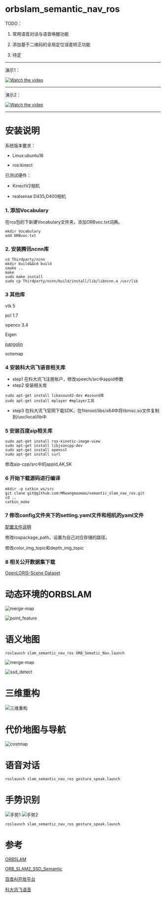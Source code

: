 <!--
 * @Author: 王培荣
 * @Date: 2019-12-31 15:21:52
 * @LastEditTime : 2020-01-09 16:01:22
 * @LastEditors  : Please set LastEditors
 * @Description: In User Settings Edit
 * @FilePath: /catkin_ws/src/orbslam_semantic_nav_ros/README.md
 -->
# orbslam_semantic_nav_ros

TODO：
   
1. 常用语音对话与语音唤醒功能

2. 添加基于二维码的全局定位误差矫正功能

3. 待定

---
演示1：

[![Watch the video](image/cover1.png)](https://www.bilibili.com/video/av81958116)

---

演示2：

[![Watch the video](image/cover2.png)](https://www.bilibili.com/video/av81398597)

---

# 安装说明

系统版本要求：

- Linux:ubuntu16

- ros:kinect

已测试硬件：

- KinectV2相机

- realsense D435,D400相机

### 1. 添加Vocabulary
在ros包的下新建Vocabulary文件夹，添加ORBvoc.txt词典。
```
mkdir Vocabulary
add ORBvoc.txt
```

### 2. 安装腾讯ncnn库
```
cd Thirdparty/ncnn
mkdir build&&cd build
cmake ..
make
sudo make install
sudo cp Thirdparty/ncnn/build/install/lib/libncnn.a /usr/lib
```

### 3 其他库

vtk 5

pcl 1.7

opencv 3.4

Eigen

[pangolin](https://github.com/stevenlovegrove/Pangolin)

octomap

### 4 安装科大讯飞语音相关库
- step1 在科大讯飞注册账户，修改speech/src中appid参数
- step2 安装相关库
```
sudo apt-get install libasound2-dev #asound库
sudo apt-get install mplayer #mplayer工具
```
- step3 在科大讯飞官网下载SDK，在fileroot/libs/x64中将libmsc.so文件复制到/usr/local/lib中


### 5 安装百度aip相关库
```
sudo apt-get install ros-kinetic-image-view
sudo apt-get install libjsoncpp-dev
sudo apt-get install openssl
sudo apt-get install curl
```

修改aip-cpp/src中的appid,AK,SK

### 6 开始下载源码进行编译
```
mkdir -p catkin_ws/src
git clone git@github.com:MRwangmaomao/semantic_slam_nav_ros.git
cd ..
catkin_make
```

### 7 修改config文件夹下的setting.yaml文件和相机的yaml文件

[配置文件说明](config/README.md)

修改rospackage_path，设置为自己对应存储的路径。

修改color_img_topic和depth_img_topic

### 8 相关公开数据集下载

[OpenLORIS-Scene Dataset](https://lifelong-robotic-vision.github.io/dataset/scene)

# 动态环境的ORBSLAM
![merge-map](image/dynamic_pic2.png) 


![point_feature](image/pointfeature1.png)

# 语义地图

```
roslaunch slam_semantic_nav_ros ORB_Sematic_Nav.launch
```
![merge-map](image/ssd_map1.png)

![ssd_detect](image/ssd_detect1.png)


# 三维重构
![三维重构](image/3d_restructure1.png)

# 代价地图与导航
![costmap](image/costmap1.png)

# 语音对话
```
roslaunch slam_semantic_nav_ros gesture_speak.launch 
```

# 手势识别

![手势1](image/gesture1.png) ![手势2](image/gesture2.png)

```
roslaunch slam_semantic_nav_ros gesture_speak.launch
```

# 参考

[ORBSLAM](https://github.com/raulmur/ORB_SLAM2)

[ORB_SLAM2_SSD_Semantic](https://github.com/Ewenwan/ORB_SLAM2_SSD_Semantic)

[百度AI开放平台](https://ai.baidu.com/)

[科大讯飞语音](https://www.xfyun.cn/)

